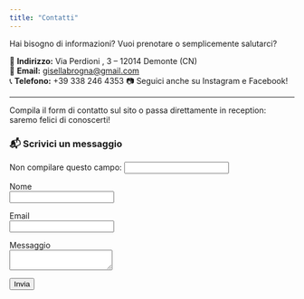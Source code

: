 ```yaml
---
title: "Contatti"
---
```


Hai bisogno di informazioni? Vuoi prenotare o semplicemente salutarci?

📍 **Indirizzo:** Via Perdioni , 3 – 12014 Demonte (CN)  
📧 **Email:** gisellabrogna@gmail.com  
📞 **Telefono:** +39 338 246 4353 
📷 Seguici anche su Instagram e Facebook!

---

Compila il form di contatto sul sito o passa direttamente in reception: saremo felici di conoscerti!

### 📬 Scrivici un messaggio

<form name="contatti" method="POST" netlify netlify-honeypot="bot-field" action="/grazie/">
  <input type="hidden" name="form-name" value="contatti">
  <p class="hidden-honeypot">
    <label>Non compilare questo campo: <input name="bot-field" /></label>
  </p>
  <p>
    <label>Nome<br><input type="text" name="nome" required></label>
  </p>
  <p>
    <label>Email<br><input type="email" name="email" required></label>
  </p>
  <p>
    <label>Messaggio<br><textarea name="messaggio" required></textarea></label>
  </p>
  <p>
    <button type="submit">Invia</button>
  </p>
</form>

